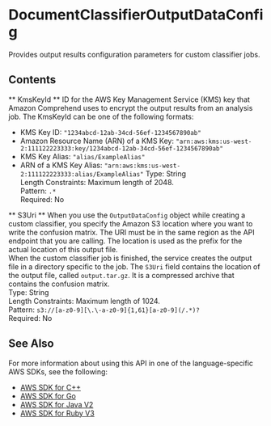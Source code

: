# DocumentClassifierOutputDataConfig<a name="API_DocumentClassifierOutputDataConfig"></a>

Provides output results configuration parameters for custom classifier jobs\. 

## Contents<a name="API_DocumentClassifierOutputDataConfig_Contents"></a>

 ** KmsKeyId **   <a name="comprehend-Type-DocumentClassifierOutputDataConfig-KmsKeyId"></a>
ID for the AWS Key Management Service \(KMS\) key that Amazon Comprehend uses to encrypt the output results from an analysis job\. The KmsKeyId can be one of the following formats:  
+ KMS Key ID: `"1234abcd-12ab-34cd-56ef-1234567890ab"` 
+ Amazon Resource Name \(ARN\) of a KMS Key: `"arn:aws:kms:us-west-2:111122223333:key/1234abcd-12ab-34cd-56ef-1234567890ab"` 
+ KMS Key Alias: `"alias/ExampleAlias"` 
+ ARN of a KMS Key Alias: `"arn:aws:kms:us-west-2:111122223333:alias/ExampleAlias"` 
Type: String  
Length Constraints: Maximum length of 2048\.  
Pattern: `.*`   
Required: No

 ** S3Uri **   <a name="comprehend-Type-DocumentClassifierOutputDataConfig-S3Uri"></a>
When you use the `OutputDataConfig` object while creating a custom classifier, you specify the Amazon S3 location where you want to write the confusion matrix\. The URI must be in the same region as the API endpoint that you are calling\. The location is used as the prefix for the actual location of this output file\.  
When the custom classifier job is finished, the service creates the output file in a directory specific to the job\. The `S3Uri` field contains the location of the output file, called `output.tar.gz`\. It is a compressed archive that contains the confusion matrix\.  
Type: String  
Length Constraints: Maximum length of 1024\.  
Pattern: `s3://[a-z0-9][\.\-a-z0-9]{1,61}[a-z0-9](/.*)?`   
Required: No

## See Also<a name="API_DocumentClassifierOutputDataConfig_SeeAlso"></a>

For more information about using this API in one of the language\-specific AWS SDKs, see the following:
+  [ AWS SDK for C\+\+](https://docs.aws.amazon.com/goto/SdkForCpp/comprehend-2017-11-27/DocumentClassifierOutputDataConfig) 
+  [ AWS SDK for Go](https://docs.aws.amazon.com/goto/SdkForGoV1/comprehend-2017-11-27/DocumentClassifierOutputDataConfig) 
+  [ AWS SDK for Java V2](https://docs.aws.amazon.com/goto/SdkForJavaV2/comprehend-2017-11-27/DocumentClassifierOutputDataConfig) 
+  [ AWS SDK for Ruby V3](https://docs.aws.amazon.com/goto/SdkForRubyV3/comprehend-2017-11-27/DocumentClassifierOutputDataConfig) 